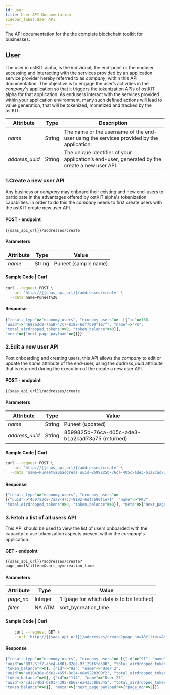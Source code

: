 ```yaml
---
id: user
title: User API Documentation
sidebar_label:User API 
---
```


The API documentation for the the complete blockchain toolkit for businesses. 

## User 
The user in ostKIT alpha, is the individual, the end-point or the enduser accessing and interacting with the services provided by an application service provider hereby referred to as *_company_*, within this API documentation. The objective is to engage the user’s activities in the _company_'s application so that it triggers the tokenization APIs of ostKIT alpha for that application. As endusers interact with the services provided within your application environment, many such defined actions will lead to value generation, that will be tokenized, monetized and tracked by the ostKIT.

| Attribute    | Type   | Description                                                                                   |
|--------------|--------|-----------------------------------------------------------------------------------------------|
| _name_         | String | The name or the username of the end-user using the services provided by the application.                                      |
| _address_uuid_ | String | The unique identifier of your application’s end-user, generated by the create a new user API. |

### 1.Create a new user API  
Any business or _company_ may onboard their existing and new end-users to participate in the advantages offered by ostKIT alpha's tokenization capablities. In order to do this the _company_ needs to first create users with the ostKIT create new user API.

#### POST - endpoint 
```url
{{saas_api_url}}/addresses/create
```

#### Parameters
| Attribute | Type   | Value  |
|-----------|--------|--------|
| _name_      | String | Puneet (sample name) |

#### Sample Code | Curl 
```bash
curl --request POST \
  --url 'http://{{saas_api_url}}/addresses/create' \
  --data name=Puneet%20
```

#### Response
```javascript
{"result_type"=>"economy_users", "economy_users"=>  [{"id"=>160,
"uuid"=>"4697a3c8-7aa8-47c7-8192-6df7b90f1e7f", "name"=>"PK",
"total_airdropped_tokens"=>0, "token_balance"=>0}],
"meta"=>{"next_page_payload"=>{}}}
```

### 2.Edit a new user API 
Post onboarding and creating users, this API allows the _company_ to edit or update the _name_ attribute of the end-user, using the _address_uuid_ attribute that is returned during the execution of the create a new user API.

#### POST - endpoint
```url
{{saas_api_url}}/addresses/create
```

#### Parameters 
| Attribute    | Type   | Value                                           |
|--------------|--------|-------------------------------------------------|
| _name_         | String | Puneet (updated)                                |
| _address_uuid_ | String | 8599825b-76ca-405c-ade3-b1a2cad73a75 (returned) |


#### Sample Code | Curl 
```bash
curl --request POST \
  --url 'http://{{saas_api_url}}/addresses/create' \
  --data 'name=Puneet%20&address_uuid=8599825b-76ca-405c-ade3-b1a2cad73a75'
```

#### Response
```javascript
{"result_type"=>"economy_users", "economy_users"=>
[{"uuid"=>"4697a3c8-7aa8-47c7-8192-6df7b90f1e7f", "name"=>"PK3",
"total_airdropped_tokens"=>0, "token_balance"=>0}], "meta"=>{"next_page_payload"=>{}}}}
```

### 3.Fetch a list of all users API
This API should be used to view the list of users onboarded with the capacity to use tokenization aspects present within the _company_'s application. 

#### GET - endpoint
```url
{{saas_api_url}}/addresses/create?page_no=1&filter=&sort_by=creation_time
```

#### Parameters 
| Attribute | Type    | Value                                    |
|-----------|---------|------------------------------------------|
| _page_no_   | Integer | 1 (page for which data is to be fetched) |
| _filter_    | NA ATM  | sort_bycreation_time                     |
 

#### Sample Code | Curl 
```bash
	curl --request GET \
  	--url 'http://{{saas_api_url}}/addresses/create?page_no=1&filter=&sort_by=creation_time'
```

#### Response
```javascript
{"result_type"=>"economy_users", "economy_users"=> [{"id"=>"91", "name"=>"User 0",
"uuid"=>"897261f7-abe4-4d01-82ee-9f129f6fe600", "total_airdropped_tokens"=>0,
"token_balance"=>0}, {"id"=>"92", "name"=>"User 2",
"uuid"=>"a010438e-6de1-465f-8c24-e8e922b300f2", "total_airdropped_tokens"=>0,
"token_balance"=>0}, {"id"=>"114", "name"=>"User 23",
"uuid"=>"cd3374bd-b801-4395-8b68-ea435c8b8345", "total_airdropped_tokens"=>0,
"token_balance"=>0}], "meta"=>{"next_page_payload"=>{"page_no"=>2}}}
```


